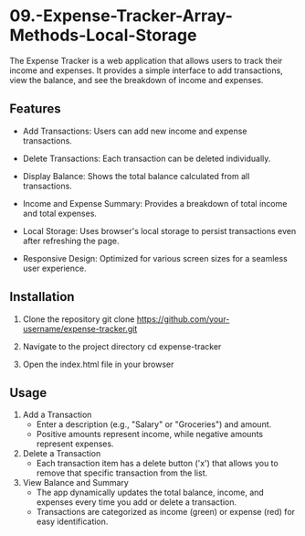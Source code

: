 # 09.-Expense-Tracker-Array-Methods-Local-Storage
The Expense Tracker is a web application that allows users to track their income and expenses. It provides a simple interface to add transactions, view the balance, and see the breakdown of income and expenses.

## Features
- Add Transactions: Users can add new income and expense transactions.

- Delete Transactions: Each transaction can be deleted individually.

- Display Balance: Shows the total balance calculated from all transactions.

- Income and Expense Summary: Provides a breakdown of total income and total expenses.

- Local Storage: Uses browser's local storage to persist transactions even after refreshing the page.

- Responsive Design: Optimized for various screen sizes for a seamless user experience.

## Installation
1. Clone the repository
git clone https://github.com/your-username/expense-tracker.git

2. Navigate to the project directory
cd expense-tracker

3. Open the index.html file in your browser

## Usage
1. Add a Transaction
   - Enter a description (e.g., "Salary" or "Groceries") and amount.
   - Positive amounts represent income, while negative amounts represent expenses.
2. Delete a Transaction
   - Each transaction item has a delete button ('x') that allows you to remove that specific transaction from the list.
3. View Balance and Summary
   - The app dynamically updates the total balance, income, and expenses every time you add or delete a transaction.
   - Transactions are categorized as income (green) or expense (red) for easy identification.



